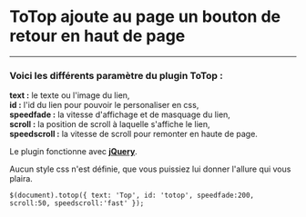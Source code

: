 <h1>ToTop ajoute au page un bouton de retour en haut de page</h1>
<hr/>
<h3>Voici les différents paramètre du plugin ToTop :</h3>

<p><b>text :</b> le texte ou l'image du lien,<br/>
<b>id :</b> l'id du lien pour pouvoir le personaliser en css,<br/>
<b>speedfade :</b> la vitesse d'affichage et de masquage du lien,<br/>
<b>scroll :</b> la position de scroll à laquelle s'affiche le lien,<br/>
<b>speedscroll :</b> la vitesse de scroll pour remonter en haute de page.<br/>

<p>Le plugin fonctionne avec <b><a href="">jQuery</a></b>.</p>

<p>Aucun style css n'est définie, que vous puissiez lui donner l'allure qui vous plaira.</p>

<code>$(document).totop({
		  text: 'Top',
		  id: 'totop',
		  speedfade:200,
		  scroll:50,
		  speedscroll:'fast'
	});</code>